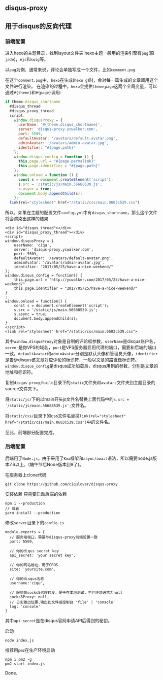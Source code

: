## disqus-proxy

## 用于disqus的反向代理

### 前端配置
进入hexo的主题目录，找到layout文件夹
hexo主题一般用的渲染引擎有`pug`(原`jade`)，`ejs`和`swig`等。

以`pug`为例，通常来说，评论会单独写成一个文件，比如`comment.pug`

在这个`comment.pug`中，`hexo`在生成(`hexo g`)时，会对每一篇生成的文章调用这个文件进行渲染。
在渲染的过程中，`hexo`会提供`theme`,`page`这两个全局变量，可以通过`#{theme}`和`#{page}`调用:

``` js
if theme.disqus_shortname
  #disqus_thread
  #disqus_proxy_thread
  script.
    window.disqusProxy = {
      userName: '#{theme.disqus_shortname}',
      server: 'disqus-proxy.ycwalker.com',
      port: 5509,
      defaultAvatar: '/avatars/default-avatar.png',
      adminAvatar: '/avatars/admin-avatar.jpg',
      identifier: "#{page.path}"
    };
    window.disqus_config = function () {
      this.page.url = "#{page.permalink}"
      this.page.identifier = "#{page.path}"
    };
    window.onload = function () {
      const s = document.createElement('script');
      s.src = '/static/js/main.56688539.js';
      s.async = true;
      document.body.appendChild(s);
    };
  link(rel="stylesheet" href="/static/css/main.0603c539.css")

```

所以，如果在主题的配置文件`config.yml`中有`disqus_shortname`，那么这个文件将会渲染出这样的结果

```
<div id="disqus_thread"></div>
<div id="disqus_proxy_thread"></div>
<script>
window.disqusProxy = {
	userName: 'ciqu',
	server: 'disqus-proxy.ycwalker.com',
	port: 5509,
	defaultAvatar: '/avatars/default-avatar.png',
	adminAvatar: '/avatars/admin-avatar.jpg',
	identifier: "2017/05/25/have-a-nice-weekend/"
};
window.disqus_config = function() {
	this.page.url = "http://ycwalker.com/2017/05/25/have-a-nice-weekend/"
	this.page.identifier = "2017/05/25/have-a-nice-weekend/"
}
;
window.onload = function() {
	const s = document.createElement('script');
	s.src = '/static/js/main.56688539.js';
	s.async = true;
	document.body.appendChild(s);
}
</script>
<link rel="stylesheet" href="/static/css/main.0603c539.css">
```

其中`window.disqusProxy`对象是自制的评论框参数，`userName`是disqus账户名，`server`是你VPS的域名，`port`是VPS服务器启用代理的端口，需要和后端的端口一致，`defaultAvatar`和`adminAvatar`分别是默认头像和管理员头像，`identifier`是告诉disqus该文章对应评论的标识符，一般以文章的路径做标识符。
`window.disqus_config`是disqus成功加载后，disqus用到的参数，分别是文章的地址和标识符。

复制`disqus-proxy/build`目录下的`static`文件夹和`avatars`文件夹到主题目录的source文件夹下。

将`static/js/`下的以main开头js文件名替换上面代码中的`s.src = '/static/js/main.56688539.js';`文件名。

将`static/css/`目录下的css文件名替换`link(rel="stylesheet" href="/static/css/main.0603c539.css")`中的文件名。

至此，前端部分配置完成。


### 后端配置

后端用了`Node.js`，由于采用了`Koa`框架和`async/await`语法，所以需要node.js版本7.6以上，(端午节后Node版本到8了)。

在服务器上clone代码
```
git clone https://github.com/ciqulover/disqus-proxy
```
安装依赖 
只需要启动后端的依赖
```
npm i --production
// 或者
yarn install --production
```

修改`server`目录下的`config.js`
```
module.exports = {
  // 服务端端口，需要与disqus-proxy前端设置一致
  port: 5509,

  // 你的diqus secret key
  api_secret: 'your secret key',

  // 你的网站地址，用于CROS
  site: 'yoursite.com',

  // 你的disqus名称
  username:'ciqu',

  // 服务端socks5代理转发，便于在本地测试，生产环境通常为null
  socks5Proxy: null,
  // 日志输出位置,输出到文件或控制台 'file' | 'console'
  log: 'console'
}

```

其中`api-secret`是在disqus官网申请API后得到的秘钥。

启动
```
node index.js
```

推荐用`pm2`在生产环境启动

```
npm i pm2 -g
pm2 start index.js
```
Done.

